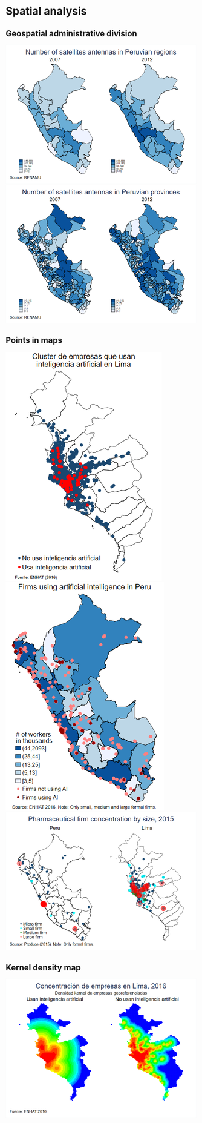 # Spatial analysis

## Geospatial administrative division

<img src="./img/antena_reg.png" alt="Number of satellites antennas in Peruvian regions" />

<img src="./img/antena_prov.png" alt="Number of satellites antennas in Peruvian provinces" />

## Points in maps

<img src="./img/mapa_lima.png" alt="Cluster de empresas que usan inteligencia artificial en Lima" />

<img src="./img/map-points.png" alt="Firms using artificial intelligence in Peru" />

<img src="./img/pharma.png" alt="Pharmaceutical firms concentration by size" />

## Kernel density map

<img src="./img/mapa_densidad_lima.png" alt="Mapa de densidad kernel de empresas que usan inteligencia artificial" />
